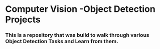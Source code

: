 # Computer Vision -Object Detection Projects

### This Is a repository that was build to walk through various Object Detection Tasks and Learn from them.
